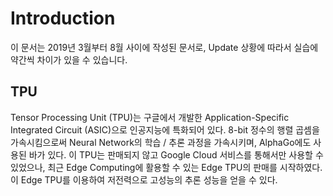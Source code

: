 # Introduction

이 문서는 2019년 3월부터 8월 사이에 작성된 문서로, Update 상황에 따라서 실습에 약간씩 차이가 있을 수 있습니다.

## TPU

Tensor Processing Unit (TPU)는 구글에서 개발한 Application-Specific Integrated Circuit (ASIC)으로 인공지능에 특화되어 있다.
8-bit 정수의 행렬 곱셈을 가속시킴으로써 Neural Network의 학습 / 추론 과정을 가속시키며, AlphaGo에도 사용된 바가 있다.
이 TPU는 판매되지 않고 Google Cloud 서비스를 통해서만 사용할 수 있었으나,
최근 Edge Computing에 활용할 수 있는 Edge TPU의 판매를 시작하였다. 이 Edge TPU를 이용하여 저전력으로 고성능의 추론 성능을 얻을 수 있다.